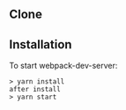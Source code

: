  

## Clone 
## Installation

To start webpack-dev-server:
```
> yarn install
after install
> yarn start
```



 
